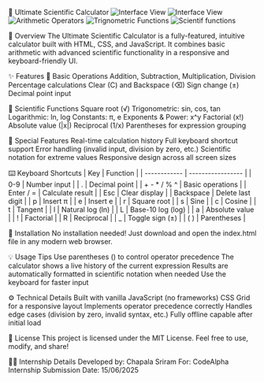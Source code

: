🧮 Ultimate Scientific Calculator
![Interface View](https://github.com/user-attachments/assets/de539173-63d7-4f41-9bdc-ab7a69bea95f)
![Interface View](https://github.com/user-attachments/assets/d93ec445-1a31-453a-9fa6-f6bb986704e7)
![Arithmetic Operators](https://github.com/user-attachments/assets/685dd10a-eeb5-475c-987c-ae45a2a88610)
![Trignometric Functions](https://github.com/user-attachments/assets/5bba39c4-00f6-45df-81e2-692396365ccc)
![Scientif functions](https://github.com/user-attachments/assets/ae7586a0-bff1-47af-9925-2a6d16e6e7de)


📌 Overview
The Ultimate Scientific Calculator is a fully-featured, intuitive calculator built with HTML, CSS, and JavaScript. It combines basic arithmetic with advanced scientific functionality in a responsive and keyboard-friendly UI.


✨ Features
🔢 Basic Operations
Addition, Subtraction, Multiplication, Division
Percentage calculations
Clear (C) and Backspace (⌫)
Sign change (±)
Decimal point input


🧪 Scientific Functions
Square root (√)
Trigonometric: sin, cos, tan
Logarithmic: ln, log
Constants: π, e
Exponents & Power: x^y
Factorial (x!)
Absolute value (|x|)
Reciprocal (1/x)
Parentheses for expression grouping


🧠 Special Features
Real-time calculation history
Full keyboard shortcut support
Error handling (invalid input, division by zero, etc.)
Scientific notation for extreme values
Responsive design across all screen sizes


⌨️ Keyboard Shortcuts
| Key          | Function          |
| ------------ | ----------------- |
| 0-9          | Number input      |
| .            | Decimal point     |
| + - \* / % ^ | Basic operations  |
| Enter / =    | Calculate result  |
| Esc          | Clear display     |
| Backspace    | Delete last digit |
| p            | Insert π          |
| e            | Insert e          |
| r            | Square root       |
| s            | Sine              |
| c            | Cosine            |
| t            | Tangent           |
| l            | Natural log (ln)  |
| L            | Base-10 log (log) |
| a            | Absolute value    |
| !            | Factorial         |
| R            | Reciprocal        |
| \_           | Toggle sign (±)   |
| ( )          | Parentheses       |


🚀 Installation
No installation needed!
Just download and open the index.html file in any modern web browser.


💡 Usage Tips
Use parentheses () to control operator precedence
The calculator shows a live history of the current expression
Results are automatically formatted in scientific notation when needed
Use the keyboard for faster input


⚙️ Technical Details
Built with vanilla JavaScript (no frameworks)
CSS Grid for a responsive layout
Implements operator precedence correctly
Handles edge cases (division by zero, invalid syntax, etc.)
Fully offline capable after initial load


📄 License
This project is licensed under the MIT License.
Feel free to use, modify, and share!

🧑‍💻 Internship Details
Developed by: Chapala Sriram
For: CodeAlpha Internship
Submission Date: 15/06/2025


